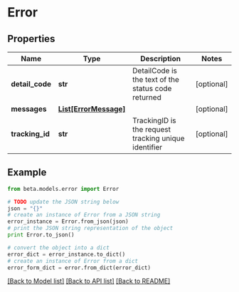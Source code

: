 # Error


## Properties
Name | Type | Description | Notes
------------ | ------------- | ------------- | -------------
**detail_code** | **str** | DetailCode is the text of the status code returned | [optional] 
**messages** | [**List[ErrorMessage]**](ErrorMessage.md) |  | [optional] 
**tracking_id** | **str** | TrackingID is the request tracking unique identifier | [optional] 

## Example

```python
from beta.models.error import Error

# TODO update the JSON string below
json = "{}"
# create an instance of Error from a JSON string
error_instance = Error.from_json(json)
# print the JSON string representation of the object
print Error.to_json()

# convert the object into a dict
error_dict = error_instance.to_dict()
# create an instance of Error from a dict
error_form_dict = error.from_dict(error_dict)
```
[[Back to Model list]](../README.md#documentation-for-models) [[Back to API list]](../README.md#documentation-for-api-endpoints) [[Back to README]](../README.md)


